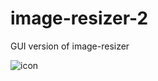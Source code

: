 # image-resizer-2
GUI version of image-resizer

![icon](https://user-images.githubusercontent.com/91899799/154681634-a3491319-3862-4060-9ba2-b3ad926a69fe.png)
